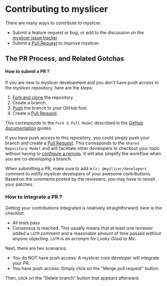 Contributing to myslicer
===============================

There are many ways to contribute to myslicer.

  * Submit a feature request or bug, or add to the discussion on the [myslicer issue tracker][is]
  * Submit a [Pull Request][pr] to improve myslicer.

The PR Process, and Related Gotchas
-----------------------------------

#### How to submit a PR ?

If you are new to myslicer development and you don't have push access to the myslicer
repository, here are the steps:

1. [Fork and clone][fk] the repository.
3. Create a branch.
4. [Push][push] the branch to your GitHub fork.
5. Create a [Pull Request][pr].

This corresponds to the `Fork & Pull Model` described in the [GitHub documentation](https://docs.github.com/en/pull-requests/collaborating-with-pull-requests/getting-started/about-collaborative-development-models)
guides.

If you have push access to this repository, you could simply push your branch
and create a [Pull Request][pr]. This corresponds to the `Shared Repository Model`
and will facilitate other developers to checkout your topic without having to
[configure a remote](https://help.github.com/articles/configuring-a-remote-for-a-fork/).
It will also simplify the workflow when you are _co-developing_ a branch.

When submitting a PR, make sure to add a `Cc: @myslicer/developers` comment to
notify myslicer developers of your awesome contributions. Based on the
comments posted by the reviewers, you may have to revisit your patches.

### How to integrate a PR ?

Getting your contributions integrated is relatively straightforward, here
is the checklist:

* All tests pass
* Consensus is reached. This usually means that at least one reviewer added a `LGTM` comment
and a reasonable amount of time passed without anyone objecting. `LGTM` is an
acronym for _Looks Good to Me_.

Next, there are two scenarios:
* You do NOT have push access: A myslicer core developer will integrate your PR.
* You have push access: Simply click on the "Merge pull request" button.

Then, click on the "Delete branch" button that appears afterward.


[fk]: http://help.github.com/forking/
[push]: https://help.github.com/articles/pushing-to-a-remote/
[pr]: https://github.com/imr/myslicer/merge_requests
[is]: https://github.com/imr/myslicer/issues
